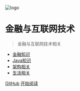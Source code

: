 <!-- _coverpage.md -->

![logo](favicon.ico)

# 金融与互联网技术

> 金融与互联网技术相关

- [金融知识](docs/finance.md)
- [Java知识](docs/java.md)
- [架构相关](docs/architect.md)
- [生活相关](docs/live.md)

[GitHub](https://github.com/morgan0329/financeit)
[开始阅读](README.md)